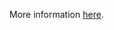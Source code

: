 More information [here](https://docs.prismacloud.io/en/enterprise-edition/policy-reference/aws-policies/aws-general-policies/ensure-api-gateway-caching-is-enabled).
